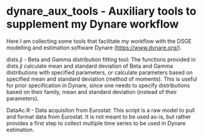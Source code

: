 # dynare_aux_tools - Auxiliary tools to supplement my Dynare workflow

Here I am collecting some tools that facilitate my workflow with the DSGE modelling and estimation software Dynare (https://www.dynare.org/).

dists.jl - Beta and Gamma distribution fitting tool: The functions provided in dists.jl calculate mean and standard deviation of Beta and Gamma distributions with specified parameters, or calculate parameters based on specified mean and standard deviation (method of moments). This is useful for prior specification in Dynare, since one needs to specify distributions based on their family, mean and standard deviation (instead of their parameters). 

DataAc.R - Data acquisiton from Eurostat: This script is a raw model to pull and format data from Eurostat. It is not meant to be used as-is, but rather provides a first step to collect multiple time series to be used in Dynare estimation. 
